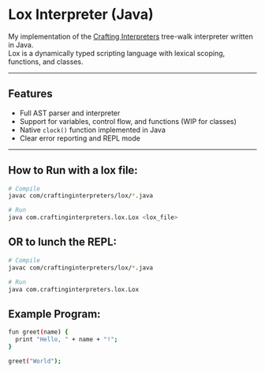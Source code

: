 # Lox Interpreter (Java)

My implementation of the [Crafting Interpreters](https://craftinginterpreters.com) tree-walk interpreter written in Java.  
Lox is a dynamically typed scripting language with lexical scoping, functions, and classes.

---

## Features
- Full AST parser and interpreter
- Support for variables, control flow, and functions (WIP for classes)
- Native `clock()` function implemented in Java
- Clear error reporting and REPL mode

---

## How to Run with a lox file:

```bash
# Compile
javac com/craftinginterpreters/lox/*.java

# Run
java com.craftinginterpreters.lox.Lox <lox_file>
```

## OR to lunch the REPL:
```bash
# Compile
javac com/craftinginterpreters/lox/*.java

# Run
java com.craftinginterpreters.lox.Lox
```
## Example Program:
```bash
fun greet(name) {
  print "Hello, " + name + "!";
}

greet("World");
```

